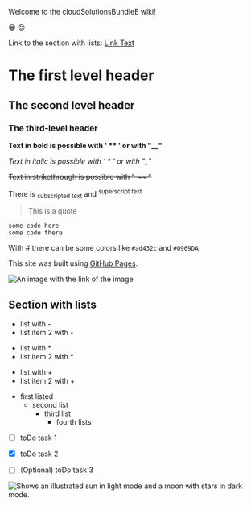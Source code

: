 Welcome to the cloudSolutionsBundleE wiki!

😁
😊

Link to the section with lists: [Link Text](section-with-lists)
# The first level header

## The second level header

### The third-level header

**Text in bold is possible with ' ** ' or with "__"**

*Text in italic is possible with ' * ' or with "_"*

~~Text in strikethrough is possible with " ~~ "~~

There is <sub> subscripted text</sub> and <sup>superscript text</sup>

> This is a quote

```
some code here
some code there
```

With # there can be some colors like `#ad432c` and `#0969DA`

This site was built using [GitHub Pages](https://pages.github.com/).


![An image with the link of the image](https://cdn.johku.com/finnaction/largefiles/738.jpg)

 ## Section with lists
- list with -
- list item 2 with -

* list with *
* list item 2 with *

+ list with +
+ list item 2 with +

- first listed
  * second list
      + third list
        * fourth lists

- [ ] toDo task 1
- [X] toDo task 2
- [ ] \(Optional) toDo task 3


<picture>
  <source media="(prefers-color-scheme: dark)" srcset="https://user-images.githubusercontent.com/25423296/163456776-7f95b81a-f1ed-45f7-b7ab-8fa810d529fa.png">
  <source media="(prefers-color-scheme: light)" srcset="https://user-images.githubusercontent.com/25423296/163456779-a8556205-d0a5-45e2-ac17-42d089e3c3f8.png">
  <img alt="Shows an illustrated sun in light mode and a moon with stars in dark mode." src="https://user-images.githubusercontent.com/25423296/163456779-a8556205-d0a5-45e2-ac17-42d089e3c3f8.png">
</picture>
